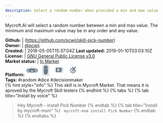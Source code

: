 ```yaml
---
description: Select a random number when provided a min and max value
---
```

Mycroft.AI will select a random number between a min and max value.
The minimum and maximum value may be in any order and any value.

**Github:** | (https://github.com/pcwii/skill-pick-number)  
**Owner:** | [@pcwii](https://github.com/pcwii)  
**Created:** | 2018-05-05T15:37:04Z  **Last updated:** 2019-01-10T03:03:10Z  
**License:** | [GNU General Public License v3.0](https://api.github.com/licenses/gpl-3.0)  
**Market status:** | [In Market](https://market.mycroft.ai/skill/pick-number)  
**Platform:**   ![](.gitbook/assets/mark-1-icon.png)  ![](.gitbook/assets/mark-2-icon.png)  ![](.gitbook/assets/picroft-icon.png)  ![](.gitbook/assets/kde.png)   
**Tags:** \#random \#dice \#decisionmaker   
{% hint style="info" %}
This skill is in Mycroft Market. That means it is aproved by the Mycroft Skill testers
{% endhint %}
  {% tabs %}
{% tab title="Install by voice" %}
> Hey Mycroft - install Pick Number
{% endtab %}
  {% tab title="Install by mycroft-msm" %}
``` mycroft-msm install Pick Number```
{% endtab %}
  {% endtabs %}
  